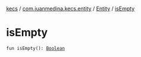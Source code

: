 [kecs](../../index.md) / [com.juanmedina.kecs.entity](../index.md) / [Entity](index.md) / [isEmpty](./is-empty.md)

# isEmpty

`fun isEmpty(): `[`Boolean`](https://kotlinlang.org/api/latest/jvm/stdlib/kotlin/-boolean/index.html)
